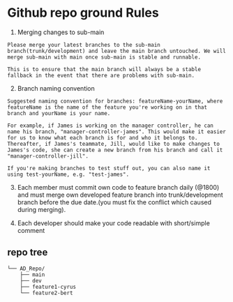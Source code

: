 # Github repo ground Rules

1. Merging changes to sub-main
   
```text
Please merge your latest branches to the sub-main branch(trunk/development) and leave the main branch untouched. We will merge sub-main with main once sub-main is stable and runnable.

This is to ensure that the main branch will always be a stable fallback in the event that there are problems with sub-main.
```

2. Branch naming convention

```
Suggested naming convention for branches: featureName-yourName, where featureName is the name of the feature you're working on in that branch and yourName is your name.

For example, if James is working on the manager controller, he can name his branch, "manager-controller-james". This would make it easier for us to know what each branch is for and who it belongs to. Thereafter, if James's teammate, Jill, would like to make changes to James's code, she can create a new branch from his branch and call it "manager-controller-jill".

If you're making branches to test stuff out, you can also name it using test-yourName, e.g. "test-james".

```

3. Each member must commit own code to feature branch daily (@1800) and must merge own developed feature branch into trunk/development branch before the due date.(you must fix the conflict which caused during merging).

4. Each developer should make your code readable with short/simple comment 

## repo tree

```text
└── AD_Repo/
    ├── main
    ├── dev
    ├── feature1-cyrus
    └── feature2-bert

```
